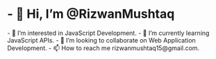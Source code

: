 <h1>- 👋 Hi, I’m @RizwanMushtaq</h1>
- 👀 I’m interested in JavaScript Development.
- 🌱 I’m currently learning JavaScript APIs.
- 💞️ I’m looking to collaborate on Web Application Development.
- 📫 How to reach me rizwanmushtaq15@gmail.com.

<!---
RizwanMushtaq/RizwanMushtaq is a ✨ special ✨ repository because its `README.md` (this file) appears on your GitHub profile.
You can click the Preview link to take a look at your changes.
--->
